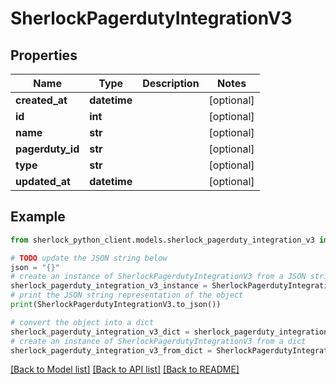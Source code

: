 # SherlockPagerdutyIntegrationV3


## Properties

Name | Type | Description | Notes
------------ | ------------- | ------------- | -------------
**created_at** | **datetime** |  | [optional] 
**id** | **int** |  | [optional] 
**name** | **str** |  | [optional] 
**pagerduty_id** | **str** |  | [optional] 
**type** | **str** |  | [optional] 
**updated_at** | **datetime** |  | [optional] 

## Example

```python
from sherlock_python_client.models.sherlock_pagerduty_integration_v3 import SherlockPagerdutyIntegrationV3

# TODO update the JSON string below
json = "{}"
# create an instance of SherlockPagerdutyIntegrationV3 from a JSON string
sherlock_pagerduty_integration_v3_instance = SherlockPagerdutyIntegrationV3.from_json(json)
# print the JSON string representation of the object
print(SherlockPagerdutyIntegrationV3.to_json())

# convert the object into a dict
sherlock_pagerduty_integration_v3_dict = sherlock_pagerduty_integration_v3_instance.to_dict()
# create an instance of SherlockPagerdutyIntegrationV3 from a dict
sherlock_pagerduty_integration_v3_from_dict = SherlockPagerdutyIntegrationV3.from_dict(sherlock_pagerduty_integration_v3_dict)
```
[[Back to Model list]](../README.md#documentation-for-models) [[Back to API list]](../README.md#documentation-for-api-endpoints) [[Back to README]](../README.md)


